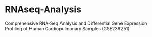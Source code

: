 # RNAseq-Analysis
Comprehensive RNA-Seq Analysis and Differential Gene Expression Profiling of Human Cardiopulmonary Samples (GSE236251)
